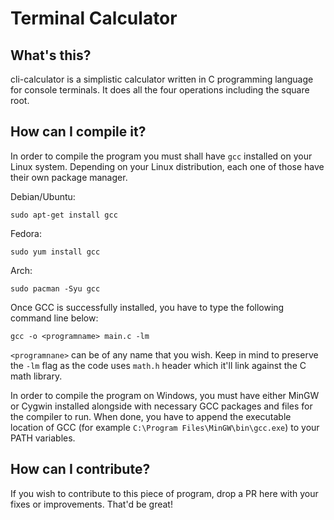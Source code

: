 # Terminal Calculator
## What's this?
cli-calculator is a simplistic calculator written in C programming language for console terminals. It does all the four operations including the square root. 

## How can I compile it?
In order to compile the program you must shall have `gcc` installed on your Linux system. Depending on your Linux distribution, each one of those have their own package manager.

Debian/Ubuntu:

```sudo apt-get install gcc```

Fedora:

```sudo yum install gcc```

Arch:

```sudo pacman -Syu gcc```

Once GCC is successfully installed, you have to type the following command line below:

```gcc -o <programname> main.c -lm```

`<programnane>` can be of any name that you wish. Keep in mind to preserve the `-lm` flag as the code uses `math.h` header which it'll link against the C math library.

In order to compile the program on Windows, you must have either MinGW or Cygwin installed alongside with necessary GCC packages and files for the compiler to run. When done, you have to append the executable location of GCC (for example `C:\Program Files\MinGW\bin\gcc.exe`) to your PATH variables.

## How can I contribute?
If you wish to contribute to this piece of program, drop a PR here with your fixes or improvements. That'd be great!
